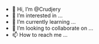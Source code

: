 - 👋 Hi, I’m @Crudjery
- 👀 I’m interested in ...
- 🌱 I’m currently learning ...
- 💞️ I’m looking to collaborate on ...
- 📫 How to reach me ...

<!---
Crudjery/Crudjery is a ✨ special ✨ repository because its `README.md` (this file) appears on your GitHub profile.
You can click the Preview link to take a look at your changes.
--->
